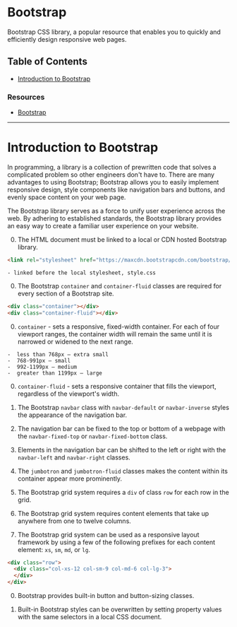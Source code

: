 # Bootstrap

Bootstrap CSS library, a popular resource that enables you to quickly and efficiently design responsive web pages.

## Table of Contents

- [Introduction to Bootstrap](#introduction-to-bootstrap)

### Resources

- [Bootstrap](https://getbootstrap.com)

---

# Introduction to Bootstrap

In programming, a library is a collection of prewritten code that solves a complicated problem so other engineers don't have to. There are many advantages to using Bootstrap; Bootstrap allows you to easily implement responsive design, style components like navigation bars and buttons, and evenly space content on your web page.

The Bootstrap library serves as a force to unify user experience across the web. By adhering to established standards, the Bootstrap library provides an easy way to create a familiar user experience on your website.

0. The HTML document must be linked to a local or CDN hosted Bootstrap library.

  ```HTML
  <link rel="stylesheet" href="https://maxcdn.bootstrapcdn.com/bootstrap/3.3.6/css/bootstrap.min.css">
  ```

    - linked before the local stylesheet, style.css

0. The Bootstrap `container` and `container-fluid` classes are required for every section of a Bootstrap site.

  ```HTML
  <div class="container"></div>
  <div class="container-fluid"></div>
  ```

  0. `container` - sets a responsive, fixed-width container. For each of four viewport ranges, the container width will remain the same until it is narrowed or widened to the next range.

    -  less than 768px — extra small
    -  768-991px — small
    -  992-1199px — medium
    -  greater than 1199px — large

  0. `container-fluid` - sets a responsive container that fills the viewport, regardless of the viewport's width.

0. The Bootstrap `navbar` class with `navbar-default` or `navbar-inverse` styles the appearance of the navigation bar.

0. The navigation bar can be fixed to the top or bottom of a webpage with the `navbar-fixed-top` or `navbar-fixed-bottom` class.

0. Elements in the navigation bar can be shifted to the left or right with the `navbar-left` and `navbar-right` classes.

0. The `jumbotron` and `jumbotron-fluid` classes makes the content within its container appear more prominently.

0. The Bootstrap grid system requires a `div` of class `row` for each row in the grid.

0. The Bootstrap grid system requires content elements that take up anywhere from one to twelve columns.

0. The Bootstrap grid system can be used as a responsive layout framework by using a few of the following prefixes for each content element: `xs`, `sm`, `md`, or `lg`.

  ```HTML
  <div class="row">
    <div class="col-xs-12 col-sm-9 col-md-6 col-lg-3">
    </div>
  </div>
  ```

0. Bootstrap provides built-in button and button-sizing classes.

0. Built-in Bootstrap styles can be overwritten by setting property values with the same selectors in a local CSS document.
